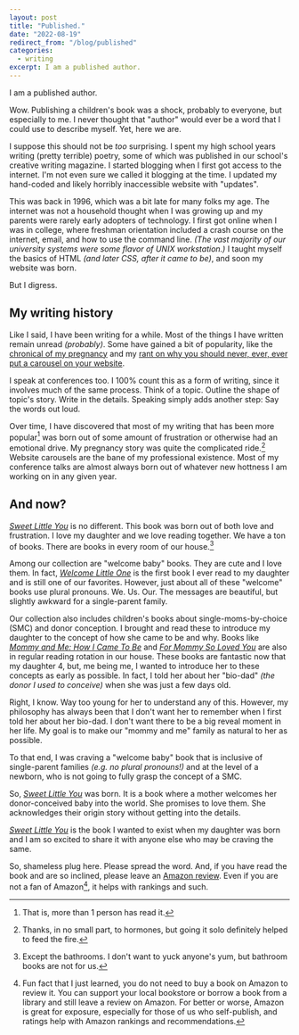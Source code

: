 ```yaml
---
layout: post
title: "Published."
date: "2022-08-19"
redirect_from: "/blog/published"
categories:
  - writing
excerpt: I am a published author.
---
```


I am a published author.

Wow. Publishing a children's book was a shock, probably to everyone, but especially to me. I never thought that "author" would ever be a word that I could use to describe myself. Yet, here we are. 

I suppose this should not be _too_ surprising. I spent my high school years writing (pretty terrible) poetry, some of which was published in our school's creative writing magazine. I started blogging when  I first got access to the internet. I'm not even sure we called it blogging at the time. I updated my hand-coded and likely horribly inaccessible website with "updates". 

This was back in 1996, which was a bit late for many folks my age. The internet was not a household thought when I was growing up and my parents were rarely early adopters of technology. I first got online when I was in college, where freshman orientation included a crash course on the internet, email, and how to use the command line. _(The vast majority of our university systems were some flavor of UNIX workstation.)_ I taught myself the basics of HTML _(and later CSS, after it came to be)_, and soon my website was born.

But I digress.

## My writing history

Like I said, I have been writing for a while. Most of the things I have written remain unread _(probably)_. Some have gained a bit of popularity, like the [chronical of my pregnancy](/blog/pregnancy/) and my [rant on why you should never, ever, ever put a carousel on your website](/blog/carousels-no-one-likes-you). 

I speak at conferences too. I 100% count this as a form of writing, since it involves much of the same process. Think of a topic. Outline the shape of topic's story. Write in the details. Speaking simply adds another step: Say the words out loud. 

Over time, I have discovered that most of my writing that has been more popular[^1] was born out of some amount of frustration or otherwise had an emotional drive. My pregnancy story was quite the complicated ride.[^2] Website carousels are the bane of my professional existence. Most of my conference talks are almost always born out of whatever new hottness I am working on in any given year.

## And now?

[_Sweet Little You_](/book) is no different. This book was born out of both love and frustration. I love my daughter and we love reading together. We have a ton of books. There are books in every room of our house.[^3]

Among our collection are "welcome baby" books. They are cute and I love them. In fact, [_Welcome Little One_](https://www.goodreads.com/en/book/show/26457275-welcome-little-one) is the first book I ever read to my daughter and is still one of our favorites. However, just about all of these "welcome" books use plural pronouns. We. Us. Our. The messages are beautiful, but slightly awkward for a single-parent family.

Our collection also includes children's books about single-moms-by-choice (SMC) and donor conception. I brought and read these to introduce my daughter to the concept of how she came to be and why. Books like [_Mommy and Me: How I Came To Be_](https://www.goodreads.com/book/show/52567923-mommy-and-me---how-i-came-to-be) and [_For Mommy So Loved You_](https://www.goodreads.com/book/show/38671815-for-mommy-so-loved-you) are also in regular reading rotation in our house. These books are fantastic now that my daughter 4, but, me being me, I wanted to introduce her to these concepts as early as possible. In fact, I told her about her "bio-dad" _(the donor I used to conceive)_ when she was just a few days old. 

Right, I know. Way too young for her to understand any of this. However, my philosophy has always been that I don't want her to remember when I first told her about her bio-dad. I don't want there to be a big reveal moment in her life. My goal is to make our "mommy and me" family as natural to her as possible. 

To that end, I was craving a "welcome baby" book that is inclusive of single-parent families _(e.g. no plural pronouns!)_ and at the level of a newborn, who is not going to fully grasp the concept of a SMC. 

So, [_Sweet Little You_](/book) was born. It is a book where a mother welcomes her donor-conceived baby into the world. She promises to love them. She acknowledges their origin story without getting into the details.

[_Sweet Little You_](/book) is the book I wanted to exist when my daughter was born and I am so excited to share it with anyone else who may be craving the same.

So, shameless plug here. Please spread the word. And, if you have read the book and are so inclined, please leave an [Amazon review](https://www.amazon.com/Sweet-Little-You-Joni-Halabi/dp/057839216X). Even if you are not a fan of Amazon[^4], it helps with rankings and such.



[^1]: That is, more than 1 person has read it.
[^2]: Thanks, in no small part, to hormones, but going it solo definitely helped to feed the fire.
[^3]: Except the bathrooms. I don't want to yuck anyone's yum, but bathroom books are not for us.
[^4]: Fun fact that I just learned, you do not need to buy a book on Amazon to review it. You can support your local bookstore or borrow a book from a library and still leave a review on Amazon. For better or worse, Amazon is great for exposure, especially for those of us who self-publish, and ratings help with Amazon rankings and recommendations.